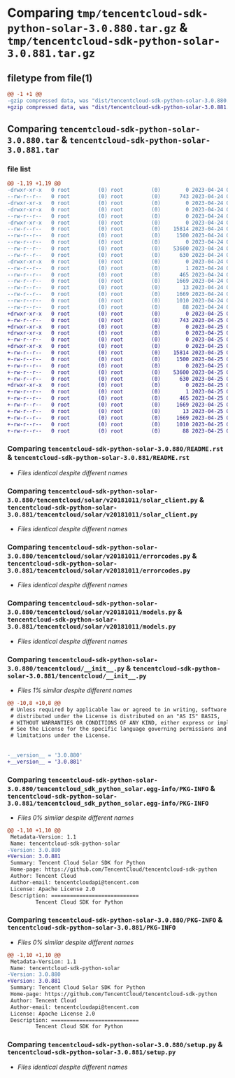 # Comparing `tmp/tencentcloud-sdk-python-solar-3.0.880.tar.gz` & `tmp/tencentcloud-sdk-python-solar-3.0.881.tar.gz`

## filetype from file(1)

```diff
@@ -1 +1 @@
-gzip compressed data, was "dist/tencentcloud-sdk-python-solar-3.0.880.tar", last modified: Mon Apr 24 03:26:20 2023, max compression
+gzip compressed data, was "dist/tencentcloud-sdk-python-solar-3.0.881.tar", last modified: Tue Apr 25 00:51:13 2023, max compression
```

## Comparing `tencentcloud-sdk-python-solar-3.0.880.tar` & `tencentcloud-sdk-python-solar-3.0.881.tar`

### file list

```diff
@@ -1,19 +1,19 @@
-drwxr-xr-x   0 root         (0) root         (0)        0 2023-04-24 03:26:20.000000 tencentcloud-sdk-python-solar-3.0.880/
--rw-r--r--   0 root         (0) root         (0)      743 2023-04-24 03:26:20.000000 tencentcloud-sdk-python-solar-3.0.880/README.rst
-drwxr-xr-x   0 root         (0) root         (0)        0 2023-04-24 03:26:20.000000 tencentcloud-sdk-python-solar-3.0.880/tencentcloud/
-drwxr-xr-x   0 root         (0) root         (0)        0 2023-04-24 03:26:20.000000 tencentcloud-sdk-python-solar-3.0.880/tencentcloud/solar/
--rw-r--r--   0 root         (0) root         (0)        0 2023-04-24 03:26:20.000000 tencentcloud-sdk-python-solar-3.0.880/tencentcloud/solar/__init__.py
-drwxr-xr-x   0 root         (0) root         (0)        0 2023-04-24 03:26:20.000000 tencentcloud-sdk-python-solar-3.0.880/tencentcloud/solar/v20181011/
--rw-r--r--   0 root         (0) root         (0)    15814 2023-04-24 03:26:20.000000 tencentcloud-sdk-python-solar-3.0.880/tencentcloud/solar/v20181011/solar_client.py
--rw-r--r--   0 root         (0) root         (0)     1500 2023-04-24 03:26:20.000000 tencentcloud-sdk-python-solar-3.0.880/tencentcloud/solar/v20181011/errorcodes.py
--rw-r--r--   0 root         (0) root         (0)        0 2023-04-24 03:26:20.000000 tencentcloud-sdk-python-solar-3.0.880/tencentcloud/solar/v20181011/__init__.py
--rw-r--r--   0 root         (0) root         (0)    53600 2023-04-24 03:26:20.000000 tencentcloud-sdk-python-solar-3.0.880/tencentcloud/solar/v20181011/models.py
--rw-r--r--   0 root         (0) root         (0)      630 2023-04-24 03:26:20.000000 tencentcloud-sdk-python-solar-3.0.880/tencentcloud/__init__.py
-drwxr-xr-x   0 root         (0) root         (0)        0 2023-04-24 03:26:20.000000 tencentcloud-sdk-python-solar-3.0.880/tencentcloud_sdk_python_solar.egg-info/
--rw-r--r--   0 root         (0) root         (0)        1 2023-04-24 03:26:20.000000 tencentcloud-sdk-python-solar-3.0.880/tencentcloud_sdk_python_solar.egg-info/dependency_links.txt
--rw-r--r--   0 root         (0) root         (0)      465 2023-04-24 03:26:20.000000 tencentcloud-sdk-python-solar-3.0.880/tencentcloud_sdk_python_solar.egg-info/SOURCES.txt
--rw-r--r--   0 root         (0) root         (0)     1669 2023-04-24 03:26:20.000000 tencentcloud-sdk-python-solar-3.0.880/tencentcloud_sdk_python_solar.egg-info/PKG-INFO
--rw-r--r--   0 root         (0) root         (0)       13 2023-04-24 03:26:20.000000 tencentcloud-sdk-python-solar-3.0.880/tencentcloud_sdk_python_solar.egg-info/top_level.txt
--rw-r--r--   0 root         (0) root         (0)     1669 2023-04-24 03:26:20.000000 tencentcloud-sdk-python-solar-3.0.880/PKG-INFO
--rw-r--r--   0 root         (0) root         (0)     1010 2023-04-24 03:26:20.000000 tencentcloud-sdk-python-solar-3.0.880/setup.py
--rw-r--r--   0 root         (0) root         (0)       88 2023-04-24 03:26:20.000000 tencentcloud-sdk-python-solar-3.0.880/setup.cfg
+drwxr-xr-x   0 root         (0) root         (0)        0 2023-04-25 00:51:13.000000 tencentcloud-sdk-python-solar-3.0.881/
+-rw-r--r--   0 root         (0) root         (0)      743 2023-04-25 00:51:13.000000 tencentcloud-sdk-python-solar-3.0.881/README.rst
+drwxr-xr-x   0 root         (0) root         (0)        0 2023-04-25 00:51:13.000000 tencentcloud-sdk-python-solar-3.0.881/tencentcloud/
+drwxr-xr-x   0 root         (0) root         (0)        0 2023-04-25 00:51:13.000000 tencentcloud-sdk-python-solar-3.0.881/tencentcloud/solar/
+-rw-r--r--   0 root         (0) root         (0)        0 2023-04-25 00:51:13.000000 tencentcloud-sdk-python-solar-3.0.881/tencentcloud/solar/__init__.py
+drwxr-xr-x   0 root         (0) root         (0)        0 2023-04-25 00:51:13.000000 tencentcloud-sdk-python-solar-3.0.881/tencentcloud/solar/v20181011/
+-rw-r--r--   0 root         (0) root         (0)    15814 2023-04-25 00:51:13.000000 tencentcloud-sdk-python-solar-3.0.881/tencentcloud/solar/v20181011/solar_client.py
+-rw-r--r--   0 root         (0) root         (0)     1500 2023-04-25 00:51:13.000000 tencentcloud-sdk-python-solar-3.0.881/tencentcloud/solar/v20181011/errorcodes.py
+-rw-r--r--   0 root         (0) root         (0)        0 2023-04-25 00:51:13.000000 tencentcloud-sdk-python-solar-3.0.881/tencentcloud/solar/v20181011/__init__.py
+-rw-r--r--   0 root         (0) root         (0)    53600 2023-04-25 00:51:13.000000 tencentcloud-sdk-python-solar-3.0.881/tencentcloud/solar/v20181011/models.py
+-rw-r--r--   0 root         (0) root         (0)      630 2023-04-25 00:51:13.000000 tencentcloud-sdk-python-solar-3.0.881/tencentcloud/__init__.py
+drwxr-xr-x   0 root         (0) root         (0)        0 2023-04-25 00:51:13.000000 tencentcloud-sdk-python-solar-3.0.881/tencentcloud_sdk_python_solar.egg-info/
+-rw-r--r--   0 root         (0) root         (0)        1 2023-04-25 00:51:13.000000 tencentcloud-sdk-python-solar-3.0.881/tencentcloud_sdk_python_solar.egg-info/dependency_links.txt
+-rw-r--r--   0 root         (0) root         (0)      465 2023-04-25 00:51:13.000000 tencentcloud-sdk-python-solar-3.0.881/tencentcloud_sdk_python_solar.egg-info/SOURCES.txt
+-rw-r--r--   0 root         (0) root         (0)     1669 2023-04-25 00:51:13.000000 tencentcloud-sdk-python-solar-3.0.881/tencentcloud_sdk_python_solar.egg-info/PKG-INFO
+-rw-r--r--   0 root         (0) root         (0)       13 2023-04-25 00:51:13.000000 tencentcloud-sdk-python-solar-3.0.881/tencentcloud_sdk_python_solar.egg-info/top_level.txt
+-rw-r--r--   0 root         (0) root         (0)     1669 2023-04-25 00:51:13.000000 tencentcloud-sdk-python-solar-3.0.881/PKG-INFO
+-rw-r--r--   0 root         (0) root         (0)     1010 2023-04-25 00:51:13.000000 tencentcloud-sdk-python-solar-3.0.881/setup.py
+-rw-r--r--   0 root         (0) root         (0)       88 2023-04-25 00:51:13.000000 tencentcloud-sdk-python-solar-3.0.881/setup.cfg
```

### Comparing `tencentcloud-sdk-python-solar-3.0.880/README.rst` & `tencentcloud-sdk-python-solar-3.0.881/README.rst`

 * *Files identical despite different names*

### Comparing `tencentcloud-sdk-python-solar-3.0.880/tencentcloud/solar/v20181011/solar_client.py` & `tencentcloud-sdk-python-solar-3.0.881/tencentcloud/solar/v20181011/solar_client.py`

 * *Files identical despite different names*

### Comparing `tencentcloud-sdk-python-solar-3.0.880/tencentcloud/solar/v20181011/errorcodes.py` & `tencentcloud-sdk-python-solar-3.0.881/tencentcloud/solar/v20181011/errorcodes.py`

 * *Files identical despite different names*

### Comparing `tencentcloud-sdk-python-solar-3.0.880/tencentcloud/solar/v20181011/models.py` & `tencentcloud-sdk-python-solar-3.0.881/tencentcloud/solar/v20181011/models.py`

 * *Files identical despite different names*

### Comparing `tencentcloud-sdk-python-solar-3.0.880/tencentcloud/__init__.py` & `tencentcloud-sdk-python-solar-3.0.881/tencentcloud/__init__.py`

 * *Files 1% similar despite different names*

```diff
@@ -10,8 +10,8 @@
 # Unless required by applicable law or agreed to in writing, software
 # distributed under the License is distributed on an "AS IS" BASIS,
 # WITHOUT WARRANTIES OR CONDITIONS OF ANY KIND, either express or implied.
 # See the License for the specific language governing permissions and
 # limitations under the License.
 
 
-__version__ = '3.0.880'
+__version__ = '3.0.881'
```

### Comparing `tencentcloud-sdk-python-solar-3.0.880/tencentcloud_sdk_python_solar.egg-info/PKG-INFO` & `tencentcloud-sdk-python-solar-3.0.881/tencentcloud_sdk_python_solar.egg-info/PKG-INFO`

 * *Files 0% similar despite different names*

```diff
@@ -1,10 +1,10 @@
 Metadata-Version: 1.1
 Name: tencentcloud-sdk-python-solar
-Version: 3.0.880
+Version: 3.0.881
 Summary: Tencent Cloud Solar SDK for Python
 Home-page: https://github.com/TencentCloud/tencentcloud-sdk-python
 Author: Tencent Cloud
 Author-email: tencentcloudapi@tencent.com
 License: Apache License 2.0
 Description: ============================
         Tencent Cloud SDK for Python
```

### Comparing `tencentcloud-sdk-python-solar-3.0.880/PKG-INFO` & `tencentcloud-sdk-python-solar-3.0.881/PKG-INFO`

 * *Files 0% similar despite different names*

```diff
@@ -1,10 +1,10 @@
 Metadata-Version: 1.1
 Name: tencentcloud-sdk-python-solar
-Version: 3.0.880
+Version: 3.0.881
 Summary: Tencent Cloud Solar SDK for Python
 Home-page: https://github.com/TencentCloud/tencentcloud-sdk-python
 Author: Tencent Cloud
 Author-email: tencentcloudapi@tencent.com
 License: Apache License 2.0
 Description: ============================
         Tencent Cloud SDK for Python
```

### Comparing `tencentcloud-sdk-python-solar-3.0.880/setup.py` & `tencentcloud-sdk-python-solar-3.0.881/setup.py`

 * *Files identical despite different names*

